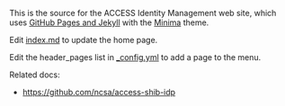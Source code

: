 This is the source for the ACCESS Identity Management web site, which uses [GitHub Pages and Jekyll](https://docs.github.com/en/pages/setting-up-a-github-pages-site-with-jekyll/about-github-pages-and-jekyll) with the [Minima](https://github.com/jekyll/minima) theme.

Edit [index.md](index.md) to update the home page.

Edit the header_pages list in [_config.yml](_config.yml) to add a page to the menu.

Related docs:
* <https://github.com/ncsa/access-shib-idp>
